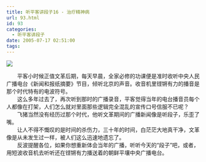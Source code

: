 ```yaml
---
title: 听平客讲段子16 - 治疗精神病
url: 93.html
id: 93
categories:
  - 听平客讲段子
date: 2005-07-17 02:51:00
tags:
---
```


![](https://antiwave.tech/wp-content/uploads/2020/01/05-07-17.gif)

　　平客小时候正值文革后期，每天早晨，全家必修的功课便是准时收听中央人民广播电台《新闻和报纸摘要》节目，倾听北京的声音。收音机里铿锵有力的播音是那个时代特有的电波符号。  
　　这么多年过去了，再次听到那时的广播录音，平客觉得当年的电台播音员每个人都像在打架，人们怎么就对里面那些逻辑完全混乱的宣传口号信服不已呢？  
　　飞猪当然没有经历过那个时代，他听文革期间的广播新闻像是听段子，乐歪了嘴。  
　　让人不得不慨叹的是时间的杀伤力，三十年的时间，白茫茫大地真干净，文革像是从未发生过一样，被人们这么迅速地遗忘了。  
　　反波提醒各位，如果你想重新体会当年的广播，听听今天的“段子”吧，或者，用短波收音机去听听还在铿锵有力播送着的朝鲜平壤中央广播电台。